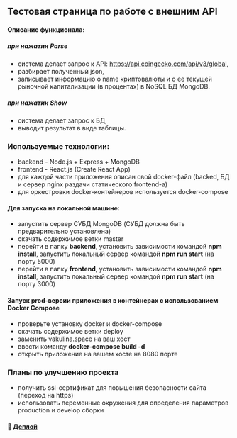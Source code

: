 ## Тестовая страница по работе с внешним API

#### Описание функционала:
##### при нажатии Parse
- система делает запрос к API: https://api.coingecko.com/api/v3/global, 
- разбирает полученный json, 
- записывает информацию о name криптовалюты и о ее текущей рыночной капитализации (в процентах) в NoSQL БД MongoDB.

##### при нажатии Show
- система делает запрос к БД,
- выводит результат в виде таблицы.

### Используемые технологии:
- backend - Node.js + Express + MongoDB
- frontend - React.js (Create React App)
- для каждой части приложения описан свой docker-файл (backed, БД и сервер nginx раздачи статического frontend-а)
- для оркестровки docker-контейнеров используется docker-compose 

####  Для запуска на локальной машине:
- запустить сервер СУБД MongoDB (СУБД должна быть предварительно установлена)
- скачать содержимое ветки master
- перейти в папку **backend**, установить зависимости командой **npm install**, запустить локальный сервер командой **npm run start** (на порту 5000)
- перейти в папку **frontend**, установить зависимости командой **npm install**, запустить локальный сервер командой **npm run start** (на порту 3000)

####   Запуск prod-версии приложения в контейнерах с использованием Docker Compose
- проверьте установку docker и docker-compose
- скачать содержимое ветки deploy
- заменить vakulina.space на ваш хост
- ввести команду **docker-compose build -d**
- открыть приложение на вашем хосте на 8080 порте

### Планы по улучшению проекта

- получить ssl-сертификат для повышения безопасности сайта (переход на https)
- использовать переменные окружения для определения параметров production и develop сборки
 
#### :link: [Деплой](http://vakulina.space/)

